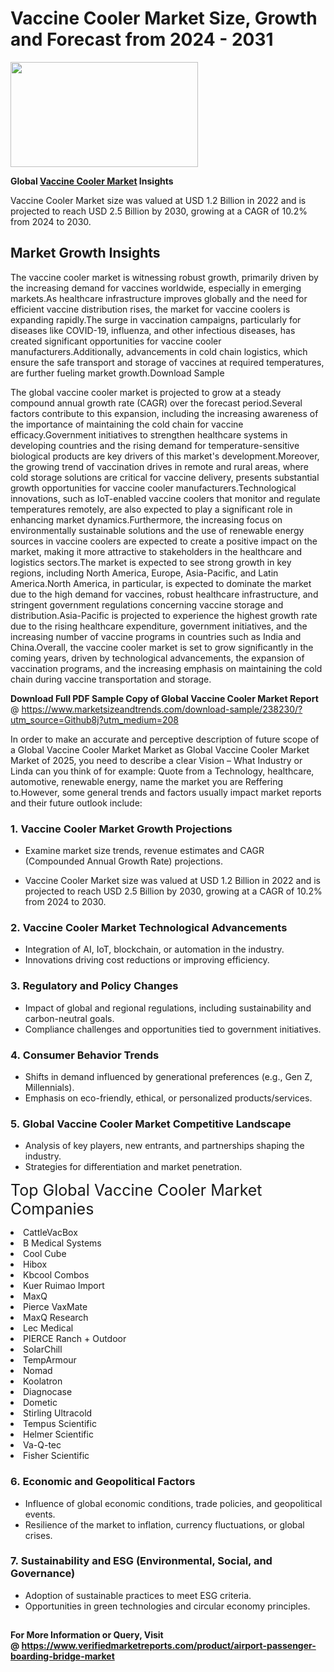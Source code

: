 <H1>Vaccine Cooler Market Size, Growth and Forecast from 2024 - 2031</H1><img class="aligncenter size-medium wp-image-584254" src="https://thirdeyenews.in/wp-content/uploads/2024/09/Global-Market-Research-300x168.jpeg" alt="" width="300" height="168" /><p><strong>Global&nbsp;<a href="https://www.marketsizeandtrends.com/download-sample/238230/?utm_source=Github8j?utm_medium=208">Vaccine Cooler Market</a> Insights</strong></p><p>Vaccine Cooler Market size was valued at USD 1.2 Billion in 2022 and is projected to reach USD 2.5 Billion by 2030, growing at a CAGR of 10.2% from 2024 to 2030.</p><p><h2>Market Growth Insights</h2> <p>The vaccine cooler market is witnessing robust growth, primarily driven by the increasing demand for vaccines worldwide, especially in emerging markets.As healthcare infrastructure improves globally and the need for efficient vaccine distribution rises, the market for vaccine coolers is expanding rapidly.The surge in vaccination campaigns, particularly for diseases like COVID-19, influenza, and other infectious diseases, has created significant opportunities for vaccine cooler manufacturers.Additionally, advancements in cold chain logistics, which ensure the safe transport and storage of vaccines at required temperatures, are further fueling market growth.Download Sample</p> <p>The global vaccine cooler market is projected to grow at a steady compound annual growth rate (CAGR) over the forecast period.Several factors contribute to this expansion, including the increasing awareness of the importance of maintaining the cold chain for vaccine efficacy.Government initiatives to strengthen healthcare systems in developing countries and the rising demand for temperature-sensitive biological products are key drivers of this market's development.Moreover, the growing trend of vaccination drives in remote and rural areas, where cold storage solutions are critical for vaccine delivery, presents substantial growth opportunities for vaccine cooler manufacturers.Technological innovations, such as IoT-enabled vaccine coolers that monitor and regulate temperatures remotely, are also expected to play a significant role in enhancing market dynamics.Furthermore, the increasing focus on environmentally sustainable solutions and the use of renewable energy sources in vaccine coolers are expected to create a positive impact on the market, making it more attractive to stakeholders in the healthcare and logistics sectors.The market is expected to see strong growth in key regions, including North America, Europe, Asia-Pacific, and Latin America.North America, in particular, is expected to dominate the market due to the high demand for vaccines, robust healthcare infrastructure, and stringent government regulations concerning vaccine storage and distribution.Asia-Pacific is projected to experience the highest growth rate due to the rising healthcare expenditure, government initiatives, and the increasing number of vaccine programs in countries such as India and China.Overall, the vaccine cooler market is set to grow significantly in the coming years, driven by technological advancements, the expansion of vaccination programs, and the increasing emphasis on maintaining the cold chain during vaccine transportation and storage.</p><p><span class=""><strong>Download Full PDF Sample Copy of Global Vaccine Cooler Market Report</strong> @ <a href="https://www.marketsizeandtrends.com/download-sample/238230/?utm_source=Github8j?utm_medium=208" target="_blank">https://www.marketsizeandtrends.com/download-sample/238230/?utm_source=Github8j?utm_medium=208</a></span></p><p>In order to make an accurate and perceptive description of future scope of a Global&nbsp;Vaccine Cooler Market Market as Global&nbsp;Vaccine Cooler Market Market of 2025, you need to describe a clear Vision &ndash; What Industry or Linda can you think of for example: Quote from a Technology, healthcare, automotive, renewable energy, name the market you are Reffering to.However, some general trends and factors usually impact market reports and their future outlook include:</p><h3>1.&nbsp;<strong>Vaccine Cooler Market Growth Projections</strong></h3><ul><li>Examine market size trends, revenue estimates and CAGR (Compounded Annual Growth Rate) projections.</li><li><p>Vaccine Cooler Market size was valued at USD 1.2 Billion in 2022 and is projected to reach USD 2.5 Billion by 2030, growing at a CAGR of 10.2% from 2024 to 2030.</p></li></ul><h3>2.&nbsp;<strong>Vaccine Cooler Market Technological Advancements</strong></h3><ul><li>Integration of AI, IoT, blockchain, or automation in the industry.</li><li>Innovations driving cost reductions or improving efficiency.</li></ul><h3>3.&nbsp;<strong>Regulatory and Policy Changes</strong></h3><ul><li>Impact of global and regional regulations, including sustainability and carbon-neutral goals.</li><li>Compliance challenges and opportunities tied to government initiatives.</li></ul><h3>4.&nbsp;<strong>Consumer Behavior Trends</strong></h3><ul><li>Shifts in demand influenced by generational preferences (e.g., Gen Z, Millennials).</li><li>Emphasis on eco-friendly, ethical, or personalized products/services.</li></ul><h3>5.&nbsp;<strong>Global Vaccine Cooler Market Competitive Landscape</strong></h3><ul><li>Analysis of key players, new entrants, and partnerships shaping the industry.</li><li>Strategies for differentiation and market penetration.</li></ul><p data-pm-slice="1 1 []"><span style="color: inherit; font-family: inherit; font-size: 25px;">Top Global Vaccine Cooler Market Companies</span></p><div class="" data-test-id=""><p><li>CattleVacBox</li><li> B Medical Systems</li><li> Cool Cube</li><li> Hibox</li><li> Kbcool Combos</li><li> Kuer Ruimao Import</li><li> MaxQ</li><li> Pierce VaxMate</li><li> MaxQ Research</li><li> Lec Medical</li><li> PIERCE Ranch + Outdoor</li><li> SolarChill</li><li> TempArmour</li><li> Nomad</li><li> Koolatron</li><li> Diagnocase</li><li> Dometic</li><li> Stirling Ultracold</li><li> Tempus Scientific</li><li> Helmer Scientific</li><li> Va-Q-tec</li><li> Fisher Scientific</li></p></div><h3>6.&nbsp;<strong>Economic and Geopolitical Factors</strong></h3><ul><li>Influence of global economic conditions, trade policies, and geopolitical events.</li><li>Resilience of the market to inflation, currency fluctuations, or global crises.</li></ul><h3>7.&nbsp;<strong>Sustainability and ESG (Environmental, Social, and Governance)</strong></h3><ul><li>Adoption of sustainable practices to meet ESG criteria.</li><li>Opportunities in green technologies and circular economy principles.</li></ul><h2><strong style="font-size: 14px;">For More Information or Query, Visit @&nbsp;</strong><a style="background-color: #ffffff; font-size: 14px;" href="https://www.marketsizeandtrends.com/report/vaccine-cooler-market/" target="_blank">https://www.verifiedmarketreports.com/product/airport-passenger-boarding-bridge-market</a></h2>